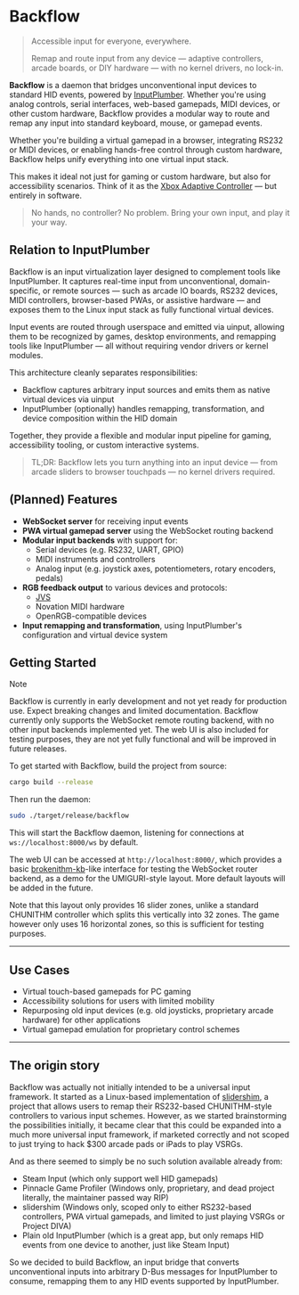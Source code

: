 # Backflow

> Accessible input for everyone, everywhere.
>
> Remap and route input from any device — adaptive controllers, arcade boards, or DIY hardware — with no kernel drivers, no lock-in.

**Backflow** is a daemon that bridges unconventional input devices to standard HID events, powered by [InputPlumber](https://github.com/ShadowBlip/InputPlumber). Whether you're using analog controls, serial interfaces, web-based gamepads, MIDI devices, or other custom hardware, Backflow provides a modular way to route and remap any input into standard keyboard, mouse, or gamepad events.

Whether you're building a virtual gamepad in a browser, integrating RS232 or MIDI devices, or enabling hands-free control through custom hardware, Backflow helps unify everything into one virtual input stack.

This makes it ideal not just for gaming or custom hardware, but also for accessibility scenarios. Think of it as the [Xbox Adaptive Controller](https://www.xbox.com/en-US/accessories/controllers/xbox-adaptive-controller) — but entirely in software.

> No hands, no controller? No problem.
> Bring your own input, and play it your way.

## Relation to InputPlumber

Backflow is an input virtualization layer designed to complement tools like InputPlumber. It captures real-time input from unconventional, domain-specific, or remote sources — such as arcade IO boards, RS232 devices, MIDI controllers, browser-based PWAs, or assistive hardware — and exposes them to the Linux input stack as fully functional virtual devices.

Input events are routed through userspace and emitted via uinput, allowing them to be recognized by games, desktop environments, and remapping tools like InputPlumber — all without requiring vendor drivers or kernel modules.

This architecture cleanly separates responsibilities:

- Backflow captures arbitrary input sources and emits them as native virtual devices via uinput
- InputPlumber (optionally) handles remapping, transformation, and device composition within the HID domain

Together, they provide a flexible and modular input pipeline for gaming, accessibility tooling, or custom interactive systems.

> TL;DR: Backflow lets you turn anything into an input device — from arcade sliders to browser touchpads — no kernel drivers required.

## (Planned) Features

- **WebSocket server** for receiving input events
- **PWA virtual gamepad server** using the WebSocket routing backend
- **Modular input backends** with support for:
  - Serial devices (e.g. RS232, UART, GPIO)
  - MIDI instruments and controllers
  - Analog input (e.g. joystick axes, potentiometers, rotary encoders, pedals)
- **RGB feedback output** to various devices and protocols:
  - [JVS](https://en.wikipedia.org/wiki/Japan_Amusement_Machine_and_Marketing_Association#Video)
  - Novation MIDI hardware
  - OpenRGB-compatible devices
- **Input remapping and transformation**, using InputPlumber's configuration and virtual device system

## Getting Started

> [!NOTE]
> Backflow is currently in early development and not yet ready for production use. Expect breaking changes and limited documentation.
> Backflow currently only supports the WebSocket remote routing backend, with no other input backends implemented yet.
> The web UI is also included for testing purposes, they are not yet fully functional and will be improved in future releases.

To get started with Backflow, build the project from source:

```bash
cargo build --release
```

Then run the daemon:

```bash
sudo ./target/release/backflow
```

This will start the Backflow daemon, listening for connections at `ws://localhost:8000/ws` by default.

The web UI can be accessed at `http://localhost:8000/`, which provides a basic [brokenithm-kb](https://github.com/4yn/brokenithm-kb)-like interface for testing the WebSocket router backend, as a demo for the UMIGURI-style layout. More default layouts will be added in the future.

Note that this layout only provides 16 slider zones, unlike a standard CHUNITHM controller which splits this vertically into 32 zones. The game however only uses 16 horizontal zones, so this is sufficient for testing purposes.

---

## Use Cases

- Virtual touch-based gamepads for PC gaming
- Accessibility solutions for users with limited mobility
- Repurposing old input devices (e.g. old joysticks, proprietary arcade hardware) for other applications
- Virtual gamepad emulation for proprietary control schemes

---

## The origin story

Backflow was actually not initially intended to be a universal input framework.
It started as a Linux-based implementation of [slidershim](https://github.com/4yn/slidershim), a project that allows users to remap their RS232-based CHUNITHM-style controllers to various input schemes.
However, as we started brainstorming the possibilities initially, it became clear that this could be expanded into a much more universal input framework, if marketed correctly and not scoped to just trying to hack $300 arcade pads or iPads to play VSRGs.

And as there seemed to simply be no such solution available already from:

- Steam Input (which only support well HID gamepads)
- Pinnacle Game Profiler (Windows only, proprietary, and dead project literally, the maintainer passed way RIP)
- slidershim (Windows only, scoped only to either RS232-based controllers, PWA virtual gamepads, and limited to just playing VSRGs or Project DIVA)
- Plain old InputPlumber (which is a great app, but only remaps HID events from one device to another, just like Steam Input)

So we decided to build Backflow, an input bridge that converts unconventional inputs into arbitrary D-Bus messages for InputPlumber to consume, remapping them to any HID events supported by InputPlumber.
